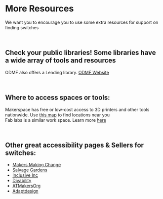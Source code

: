 # More Resources 

We want you to encourage you to use some extra resources for support on finding switches 

<br>

## Check your public libraries\! Some libraries have a wide array of tools and resources

ODMF also offers a Lending library. [ODMF Website](https://opendoorswa.org/) 

<br>

## Where to access spaces or tools:

Makerspace has free or low-cost access to 3D printers and other tools nationwide. Use [this map](https://makerspace.com/map/)  to find locations near you  
Fab labs is a similar work space. Learn more [here](https://www.fablabs.io/) 

<br>

## Other great accessibility pages & Sellers for switches:

* [Makers Making Change](https://www.makersmakingchange.com/s/)   
* [Salvage Gardens](https://salvage.garden/)  
* [Inclusive Inc](https://inclusiveinc.org/)  
* [Diyability](https://www.diyability.org/)   
* [ATMakersOrg](https://www.youtube.com/@ATMakersOrg/videos)   
* [Adaptdesign](https://www.instagram.com/adapteddesign/) 
